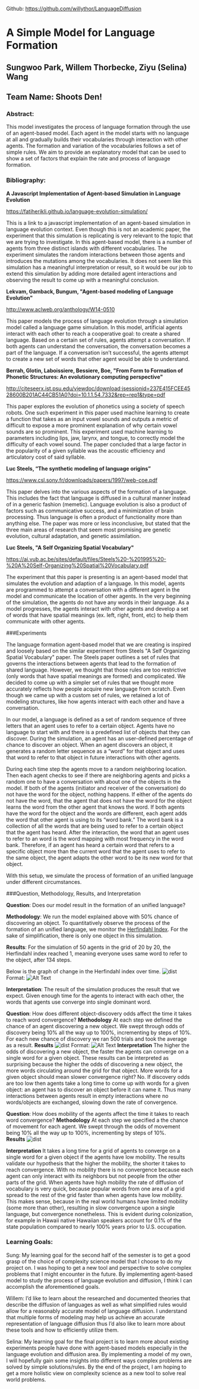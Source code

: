 Github: <https://github.com/willythor/LanguageDiffusion>


# A Simple Model for Language Formation
## Sungwoo Park, Willem Thorbecke, Ziyu (Selina) Wang
## Team Name: Shoots Den!


### Abstract:
This model investigates the process of language formation through the use of an agent-based model. Each agent in the model starts with no language at all and gradually builds their vocabularies through interaction with other agents. The formation and variation of the vocabularies follows a set of simple rules. We aim to provide an explanatory model that can be used to show a set of factors that explain the rate and process of language formation.


### Bibliography:


**A Javascript Implementation of Agent-based Simulation in Language Evolution**


<https://fatiherikli.github.io/language-evolution-simulation/>


This is a link to a javascript implementation of an agent-based simulation in language evolution context. Even though this is not an academic paper, the experiment that this simulation is replicating is very relevant to the topic that we are trying to investigate. In this agent-based model, there is a number of agents from three distinct islands with different vocabularies. The experiment simulates the random interactions between those agents and introduces the mutations among the vocabularies. It does not seem like this simulation has a meaningful interpretation or result, so it would be our job to extend this simulation by adding more detailed agent interactions and observing the result to come up with a meaningful conclusion.


**Lekvam, Gamback, Bungum, "Agent-based modeling of Language Evolution"**


<http://www.aclweb.org/anthology/W14-0510>


This paper models the process of language evolution through a simulation model called a language game simulation. In this model, artificial agents interact with each other to reach a cooperative goal: to create a shared language. Based on a certain set of rules, agents attempt a conversation. If both agents can understand the conversation, the conversation becomes a part of the language. If a conversation isn’t successful, the agents attempt to create a new set of words that other agent would be able to understand.


**Berrah, Glotin, Laboissiere, Bessiere, Boe, "From Form to Formation of Phonetic Structures: An evolutionary computing perspective"**


<http://citeseerx.ist.psu.edu/viewdoc/download;jsessionid=237E415FCEE4528600B201AC44CB51A0?doi=10.1.1.54.7332&rep=rep1&type=pdf>


This paper explores the evolution of phonetics using a society of speech robots. One such experiment in this paper used machine learning to create a function that takes as an input vowel sounds and outputs a metric of difficult to expose a more prominent explanation of why certain vowel sounds are so prominent. This experiment used machine learning to parameters including lips, jaw, larynx, and tongue, to correctly model the difficulty of each vowel sound. The paper concluded that a large factor in the popularity of a given syllable was the acoustic efficiency and articulatory cost of said syllable.


**Luc Steels, “The synthetic modeling of language origins”**


<https://www.csl.sony.fr/downloads/papers/1997/web-coe.pdf>


This paper delves into the various aspects of the formation of a language. This includes the fact that language is diffused in a cultural manner instead of in a generic fashion (memetic). Language evolution is also a product of factors such as communicative success, and a minimization of brain processing. Thus language is often a product of functionality more than anything else. The paper was more or less inconclusive, but stated that the three main areas of research that seem most promising are genetic evolution, cultural adaptation, and genetic assimilation.


**Luc Steels, "A Self Organizing Spatial Vocabulary"**


<https://ai.vub.ac.be/sites/default/files/Steels%20-%201995%20-%20A%20Self-Organizing%20Spatial%20Vocabulary.pdf>


The experiment that this paper is presenting is an agent-based model that simulates the evolution and adaption of a language. In this model, agents are programmed to attempt a conversation with a different agent in the model and communicate the location of other agents. In the very beginning of the simulation, the agents do not have any words in their language. As a model progresses, the agents interact with other agents and develop a set of words that have spatial meanings (ex. left, right, front, etc) to help them communicate with other agents.


###Experiments


The language formation agent-based model that we are creating is inspired and loosely based on the similar experiment from Steels "A Self Organizing Spatial Vocabulary" paper. The Steels paper outlines a set of rules that governs the interactions between agents that lead to the formation of shared language. However, we thought that those rules are too restrictive (only words that have spatial meanings are formed) and complicated. We decided to come up with a simpler set of rules that we thought more accurately reflects how people acquire new language from scratch. Even though we came up with a custom set of rules, we retained a lot of modeling structures, like how agents interact with each other and have a conversation. 


In our model, a language is defined as a set of random sequence of three letters that an agent uses to refer to a certain object. Agents have no language to start with and there is a predefined list of objects that they can discover. During the simulation, an agent has an user-defined percentage of chance to discover an object. When an agent discovers an object, it generates a random letter sequence as a “word” for that object and uses that word to refer to that object in future interactions with other agents.


During each time step the agents move to a random neighboring location. Then each agent checks to see if there are neighboring agents and picks a random one to have a conversation with about one of the objects in the model. If both of the agents (initiator and receiver of the conversation) do not have the word for the object, nothing happens. If either of the agents do not have the word, that the agent that does not have the word for the object learns the word from the other agent that knows the word. If both agents have the word for the object and the words are different, each agent adds the word that other agent is using to its “word bank.” The word bank is a collection of all the words that are being used to refer to a certain object that the agent has heard. After the interaction, the word that an agent uses to refer to an word is the word mapping with most frequency in the word bank. Therefore, if an agent has heard a certain word that refers to a specific object more than the current word that the agent uses to refer to the same object, the agent adapts the other word to be its new word for that object.


With this setup, we simulate the process of formation of an unified language under different circumstances. 


###Question, Methodology, Results, and Interpretation


**Question**: 
Does our model result in the formation of an unified language?


**Methodology**: 
We run the model explained above with 50% chance of discovering an object. To quantitatively observe the process of the formation of an unified language, we monitor the [Herfindahl Index](https://en.wikipedia.org/wiki/Herfindahl_index).  For the sake of simplification, there is only one object in this simulation.


**Results**:
For the simulation of 50 agents in the grid of 20 by 20, the Herfindahl index reached 1, meaning everyone uses same word to refer to the object, after 134 steps. 


Below is the graph of change in the Herfindahl index over time.
![dist](herfindahl.png)
Format: ![Alt Text](url)


**Interpretation**:
The result of the simulation produces the result that we expect. Given enough time for the agents to interact with each other, the words that agents use converge into single dominant word. 


**Question**: 
How does different object-discovery odds affect the time it takes to reach word convergence?
**Methodology**
At each step we defined the chance of an agent discovering a new object. We swept through odds of discovery being 10% all the way up to 100%, incrementing by steps of 10%. For each new chance of discovery we ran 500 trials and took the average as a result.
**Results**
![dist](discovery.png)
Format: ![Alt Text](url)
**Interpretation**
The higher the odds of discovering a new object, the faster the agents can converge on a single word for a given object. These results can be interpreted as surprising because the higher the odds of discovering a new object, the more words circulating around the grid for that object. More words for a given object should mean slower convergence right? No. If discovery odds are too low then agents take a long time to come up with words for a given object: an agent has to discover an object before it can name it. Thus many interactions between agents result in empty interactions where no words/objects are exchanged, slowing down the rate of convergence.


**Question**:
How does mobility of the agents affect the time it takes to reach word convergence?
**Methodology**
At each step we specified a the chance of movement for each agent. We swept through the odds of movement being 10% all the way up to 100%, incrementing by steps of 10%.  
**Results**
![dist](mobility.png)

**Interpretation**
It takes a long time for a grid of agents to converge on a single word for a given object if the agents have low mobility. The results validate our hypothesis that the higher the mobility, the shorter it takes to reach convergence. With no mobility there is no convergence because each agent can only interact with its neighbors but not people from the other parts of the grid.  When agents have high mobility the rate of diffusion of vocabulary is very quick, because popular words from one area of a grid spread to the rest of the grid faster than when agents have low mobility. This makes sense, because in the real world humans have limited mobility (some more than other), resulting in slow convergence upon a single language, but convergence nonetheless. This is evident during colonization, for example in Hawaii native Hawaiian speakers account for 0.1% of the state population compared to nearly 100% years prior to U.S. occupation. 


### Learning Goals:
Sung: My learning goal for the second half of the semester is to get a good grasp of the choice of complexity science model that I choose to do my project on. I was hoping to get a new tool and perspective to solve complex problems that I might encounter in the future. By implementing agent-based model to study the process of language evolution and diffusion, I think I can accomplish the aforementioned goals.


Willem: I’d like to learn about the researched and documented theories that describe the diffusion of languages as well as what simplified rules would allow for a reasonably accurate model of language diffusion. I understand that multiple forms of modeling may help us achieve an accurate representation of language diffusion thus I’d also like to learn more about these tools and how to efficiently utilize them.  


Selina: My learning goal for the final project is to learn more about existing experiments people have done with agent-based models especially in the language evolution and diffusion area. By implementing a model of my own, I will hopefully gain some insights into different ways complex problems are solved by simple solutions/rules. By the end of the project, I am hoping to get a more holistic view on complexity science as a new tool to solve real world problems.
